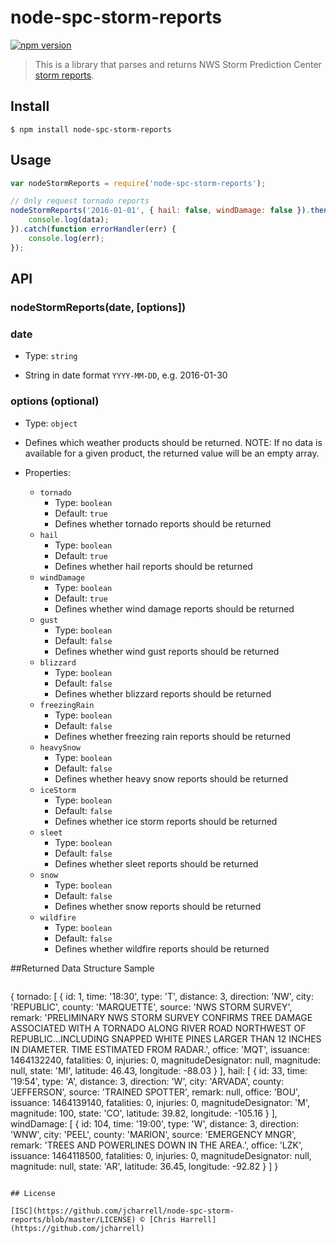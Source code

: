 # node-spc-storm-reports

[![npm version](https://badge.fury.io/js/node-spc-storm-reports.svg)](https://www.npmjs.com/package/node-spc-storm-reports)

> This is a library that parses and returns NWS Storm Prediction Center [storm reports](http://www.spc.noaa.gov/climo/online/).

## Install

```
$ npm install node-spc-storm-reports
```


## Usage

```js
var nodeStormReports = require('node-spc-storm-reports');

// Only request tornado reports
nodeStormReports('2016-01-01', { hail: false, windDamage: false }).then(function spcResponse(data) {
	console.log(data);
}).catch(function errorHandler(err) {
	console.log(err);
});
```


## API

### nodeStormReports(date, [options])

### date
- Type: `string`

- String in date format `YYYY-MM-DD`, e.g. 2016-01-30

### options (optional)

- Type: `object`

- Defines which weather products should be returned.  NOTE: If no data is available for a given product, the returned value will be an empty array.

- Properties:
	- `tornado`
		* Type: `boolean`
		* Default: `true`
		* Defines whether tornado reports should be returned
	- `hail`
		* Type: `boolean`
		* Default: `true`
		* Defines whether hail reports should be returned
	- `windDamage`
		* Type: `boolean`
		* Default: `true`
		* Defines whether wind damage reports should be returned
	- `gust`
		* Type: `boolean`
		* Default: `false`
		* Defines whether wind gust reports should be returned
	- `blizzard`
		* Type: `boolean`
		* Default: `false`
		* Defines whether blizzard reports should be returned
	- `freezingRain`
		* Type: `boolean`
		* Default: `false`
		* Defines whether freezing rain reports should be returned
	- `heavySnow`
		* Type: `boolean`
		* Default: `false`
		* Defines whether heavy snow reports should be returned
	- `iceStorm`
		* Type: `boolean`
		* Default: `false`
		* Defines whether ice storm reports should be returned
	- `sleet`
		* Type: `boolean`
		* Default: `false`
		* Defines whether sleet reports should be returned
	- `snow`
		* Type: `boolean`
		* Default: `false`
		* Defines whether snow reports should be returned
	- `wildfire`
		* Type: `boolean`
		* Default: `false`
		* Defines whether wildfire reports should be returned

##Returned Data Structure Sample
```
```
{
  tornado: [
    {
      id: 1,
      time: '18:30',
      type: 'T',
      distance: 3,
      direction: 'NW',
      city: 'REPUBLIC',
      county: 'MARQUETTE',
      source: 'NWS STORM SURVEY',
      remark: 'PRELIMINARY NWS STORM SURVEY CONFIRMS TREE DAMAGE ASSOCIATED WITH A TORNADO ALONG RIVER ROAD NORTHWEST OF REPUBLIC...INCLUDING SNAPPED WHITE PINES LARGER THAN 12 INCHES IN DIAMETER. TIME ESTIMATED FROM RADAR.',
      office: 'MQT',
      issuance: 1464132240,
      fatalities: 0,
      injuries: 0,
      magnitudeDesignator: null,
      magnitude: null,
      state: 'MI',
      latitude: 46.43,
      longitude: -88.03
    }
  ],
  hail: [
    {
      id: 33,
      time: '19:54',
      type: 'A',
      distance: 3,
      direction: 'W',
      city: 'ARVADA',
      county: 'JEFFERSON',
      source: 'TRAINED SPOTTER',
      remark: null,
      office: 'BOU',
      issuance: 1464139140,
      fatalities: 0,
      injuries: 0,
      magnitudeDesignator: 'M',
      magnitude: 100,
      state: 'CO',
      latitude: 39.82,
      longitude: -105.16
    }
  ],
  windDamage: [
    {
      id: 104,
      time: '19:00',
      type: 'W',
      distance: 3,
      direction: 'WNW',
      city: 'PEEL',
      county: 'MARION',
      source: 'EMERGENCY MNGR',
      remark: 'TREES AND POWERLINES DOWN IN THE AREA.',
      office: 'LZK',
      issuance: 1464118500,
      fatalities: 0,
      injuries: 0,
      magnitudeDesignator: null,
      magnitude: null,
      state: 'AR',
      latitude: 36.45,
      longitude: -92.82
    }
  ]
}
````

## License

[ISC](https://github.com/jcharrell/node-spc-storm-reports/blob/master/LICENSE) © [Chris Harrell](https://github.com/jcharrell)
